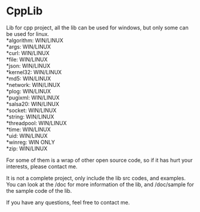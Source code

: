 # CppLib
Lib for cpp project, all the lib can be used for windows, but only some can be used for linux.<br/>
*algorithm: WIN/LINUX<br/>
*args: WIN/LINUX<br/>
*curl: WIN/LINUX<br/>
*file: WIN/LINUX<br/>
*json: WIN/LINUX<br/>
*kernel32: WIN/LINUX<br/>
*md5: WIN/LINUX<br/>
*network: WIN/LINUX<br/>
*plog: WIN/LINUX<br/>
*pugixml: WIN/LINUX<br/>
*salsa20: WIN/LINUX<br/>
*socket: WIN/LINUX<br/>
*string: WIN/LINUX<br/>
*threadpool: WIN/LINUX<br/>
*time: WIN/LINUX<br/>
*uid: WIN/LINUX<br/>
*winreg: WIN ONLY<br/>
*zip: WIN/LINUX<br/>

For some of them is a wrap of other open source code, so if it has hurt your interests, please contact me.

It is not a complete project, only include the lib src codes, and examples. You can look at the <lib name>/doc for more information of the lib, and <lib name>/doc/sample for the sample code of the lib.

If you have any questions, feel free to contact me.
